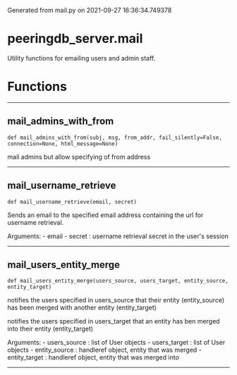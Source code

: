 Generated from mail.py on 2021-09-27 16:36:34.749378

# peeringdb_server.mail

Utility functions for emailing users and admin staff.

# Functions
---

## mail_admins_with_from
`def mail_admins_with_from(subj, msg, from_addr, fail_silently=False, connection=None, html_message=None)`

mail admins but allow specifying of from address

---
## mail_username_retrieve
`def mail_username_retrieve(email, secret)`

Sends an email to the specified email address containing
the url for username retrieval.

Arguments:
    - email <str>
    - secret <str>: username retrieval secret in the user's session

---
## mail_users_entity_merge
`def mail_users_entity_merge(users_source, users_target, entity_source, entity_target)`

notifies the users specified in users_source that their entity (entity_source) has
been merged with another entity (entity_target)

notifies the users specified in users_target that an entity has ben merged into their
entity (entity_target)

Arguments:
    - users_source <list>: list of User objects
    - users_target <list>: list of User objects
    - entity_source <HandleRef>: handleref object, entity that was merged
    - entity_target <HandleRef>: handleref object, entity that was merged into

---
